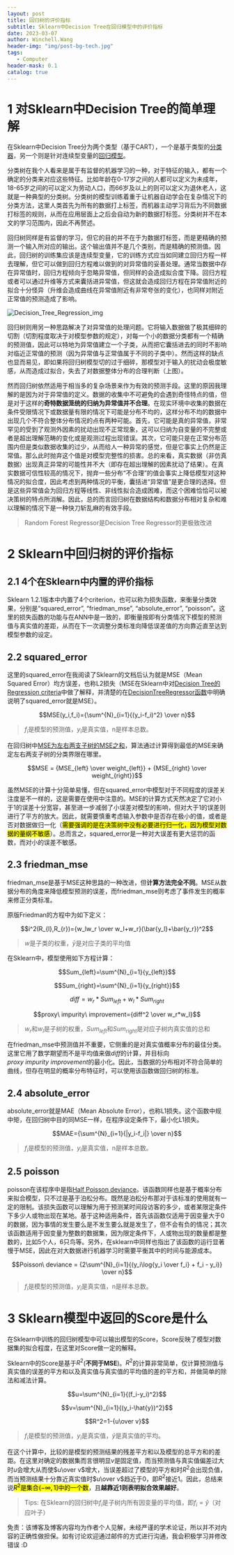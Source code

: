 ```yaml
---
layout: post
title: 回归树的评价指标
subtitle: Sklearn中Decision Tree在回归模型中的评价指标
date: 2023-03-07
author: Winchell.Wang
header-img: "img/post-bg-tech.jpg"
tags:
   - Computer
header-mask: 0.1
catalog: true
---
```


# 1 对Sklearn中Decision Tree的简单理解

在Sklearn中Decision Tree分为两个类型（基于CART），一个是基于类型的[分类器](https://scikit-learn.org/stable/modules/generated/sklearn.tree.DecisionTreeClassifier.html)，另一个则是针对连续型变量的[回归模型](https://scikit-learn.org/stable/modules/generated/sklearn.tree.DecisionTreeRegressor.html)。

分类树在我个人看来是属于有监督的机器学习的一种，对于特征的输入，都有一个确定的分类来对应这些特征。比如年龄在0-17岁之间的人都可以定义为未成年，18-65岁之间的可以定义为劳动人口，而66岁及以上的则可以定义为退休老人，这就是一种典型的分类树。分类树的模型训练着重于让机器自动学会在复杂情况下的分类方法，这里人类首先为所有的数据打上标签，而机器主动学习背后为不同数据打标签的规则，从而在应用层面上之后会自动为新的数据打标签。分类树并不在本文的学习范围内，因此不再赘述。

回归树同样是有监督的学习，但它的目的并不在于为数据打标签，而是更精确的预测一个输入所对应的输出。这个输出值并不是几个类别，而是精确的预测值。因此，回归树的训练集应该是连续型变量，它的训练方式应当如同建立回归方程一样去理解，但它可以做到回归方程难以做到的对异常值的妥善处理。通常当数据中存在异常值时，回归方程倾向于忽略异常值，但同样的会造成拟合度下降。回归方程或者可以通过升维等方式来囊括进异常值，但这就会造成回归方程在异常值附近的拟合十分怪异（升维会造成曲线在异常值附近有非常夸张的变化），也同样对附近正常值的预测造成了影响。

![Decision_Tree_Regression_img](https://scikit-learn.org/stable/_images/sphx_glr_plot_tree_regression_001.png)

回归树则用另一种思路解决了对异常值的处理问题。它将输入数据做了极其细碎的切割（切割程度取决于对模型参数的规定），对每一个小的数据分类都有一个精确的预测值，因此可以特地为异常值建立一个子类，从而把它囊括进去的同时不影响对临近正常值的预测（因为异常值与正常值属于不同的子类中）。然而这样的缺点也显而易见，即如果将回归树模型切的过于细碎，那模型对于输入的扰动会极度敏感，从而造成过拟合，失去了对数据整体分布的合理判断（上图）。

然而回归树依然适用于相当多的复杂场景来作为有效的预测手段。这里的原因我理解的是因为对于异常值的定义。数据的收集中不可避免的会遇到奇怪特点的值，但是对于这样的**奇特数据笼统的归纳为异常值并不合理**。在现实环境中收集的数据在条件受限情况下或数据量有限的情况下可能是分布不均的，这样分布不均的数据中出现几个不符合整体分布情况的点有两种可能。首先，它可能是真的异常值，非常罕见的受到了观测外因素的扰动出现不正常现象，这可以归纳为自变量的不完整或者是超出理解范畴的变化或是观测过程出现错误。其次，它可能只是在正常分布范围内但是类似数据收集的过少，从而给人一种异常的感觉，但是它事实上仍然是正常值。那么此时抛弃这个值是对模型完整性的损害。总的来看，真实数据（非仿真数据）出现真正异常的可能性并不大（即存在超出理解的因素扰动了结果）。在真实数据可信性较高的情况下，抛弃一些分布“不合理”的值会事实上降低模型对这种情况的拟合度，因此考虑到两种情况的平衡，囊括进“异常值”是更合理的选择。但是这些异常值会为回归方程等线性、非线性拟合造成困难，而这个困难恰恰可以被决策树的特点所消解。因此，总的而言回归树在数据结构和数据分布相对复杂和难以理解的情况下是一种快刀斩乱麻的有效手段。

>Random Forest Regressor是Decision Tree Regressor的更极致改进

# 2 Sklearn中回归树的评价指标

## 2.1 4个在Sklearn中内置的评价指标

Sklearn 1.2.1版本中内置了4个criterion，也可以称为损失函数，来衡量分类效果，分别是“squared_error”, “friedman_mse”, “absolute_error”, “poisson”。这里的损失函数的功能与在ANN中是一致的，即衡量按即有分类情况下模型的预测值与真实值的差距，从而在下一次调整分类标准向降低误差值的方向靠近直至达到模型参数的设定。


## 2.2 squared_error

这里的squared_error在我阅读了Sklearn的文档后认为就是MSE（Mean Squared Error）均方误差，也称L2损失（MSE在Sklearn中对[Decision Tree的Regression criteria](https://scikit-learn.org/stable/modules/tree.html)中做了解释，并清楚的在[DecisionTreeRegressor函数](https://scikit-learn.org/stable/modules/generated/sklearn.tree.DecisionTreeRegressor.html)中明确说明了squared_error就是MSE）。

$$MSE(y_i,f_i)={\sum^{N}_{i=1}{(y_i-f_i)^2} \over n}$$

>$f_i$是模型的预测值，$y_i$是真实值，n是样本总数。

在回归树中[MSE为左右两支子树的MSE之和](https://github.com/scikit-learn/scikit-learn/blob/f0e9d298be351eda7eb7302d6e673b097ae79831/sklearn/tree/_criterion.pyx#L926-L927)，算法通过计算得到最低的MSE来确定左右两支子树的分类界限在哪里。

$$MSE = {MSE_{left} \over weight_{left}} + {MSE_{right} \over weight_{right}}$$

虽然MSE的计算十分简单易懂，但在squared_error中模型对于不同程度的误差关注度是不一样的，这是需要在使用中注意的。MSE的计算方式天然决定了它对小于1的误差十分宽容，甚至进一步减弱了小误差对模型的影响，但对大于1的误差则进行了平方的放大。因此，就需要慎重考虑输入参数中是否存在极小的值，或者是否对数据做归一化（<mark>需要强调的是在决策树中没有必要进行归一化，因为模型对数据的量纲不敏感</mark>）。总而言之，squared_error是一种对大误差有更大惩罚的函数，而对小的误差不敏感。

## 2.3 friedman_mse

friedman_mse是基于MSE这种思路的一种改进，但**计算方法完全不同**。MSE从数据分布的角度来降低模型预测的误差，而friedman_mse则考虑了事件发生的概率来修正分类标准。

原版Friedman的方程中为如下定义：

$$i^2(R_{l},R_{r})={w_lw_r \over w_l+w_r}(\bar{y_l}+\bar{y_r})^2$$

>$w$是子类的权重，$\bar{y}$是对应子类的平均值

在Sklearn中，模型使用如下方程计算：

$$Sum_{left}=\sum^{N}_{i=1}{y_{left}}$$

$$Sum_{right}=\sum^{N}_{i=1}{y_{right}}$$

$$diff=w_r*Sum_{left}+w_l*Sum_{right}$$

$$proxy\ impurity\ improvement={diff^2 \over w_r*w_l}$$

>$w_r$和$w_l$是子树的权重，$Sum_{left}$和$Sum_{right}$是对应子树内真实值的总和

在friedman_mse中预测值并不重要，它侧重的是对真实值概率分布的最佳分类。这里它用了数学期望而不是平均值来做$diff$的计算，并目标向$proxy\ impurity\ improvement$的最小化。因此，当数据的分布相对不符合简单的曲线，但存在明显的概率分布特征时，可以使用该函数做回归树的标准。

## 2.4 absolute_error

absolute_error就是MAE（Mean Absolute Error），也称L1损失。这个函数中规中矩，在回归树中目的同MSE一样，在程序设定条件下，最小化L1损失。

$$MAE={\sum^{N}_{i=1}{|y_i-f_i|} \over n}$$

>$f_i$是模型的预测值，$y_i$是真实值，n是样本总数。

## 2.5 poisson

poisson在该程序中是指[Half Poisson deviance](https://scikit-learn.org/stable/modules/tree.html)。该函数同样也是基于概率分布来拟合模型，只不过是基于泊松分布。既然是泊松分布那对于该标准的使用就有一定的限制。该损失函数可以理解为用于预测某时间段访客的多少，或者某限定条件下多少人或物出现在某地。基于这种适用条件，首先该函数仅适用于因变量大于0的数据，因为事情的发生要么是不发生要么就是发生了，但不会有负的情况；其次该函数适用于因变量为整数的数据集，因为限定条件下，人或物出现的数量都是整数的，比如5个人，6只鸟等。另外，在sklearn中同样也指出了该函数的运行显著慢于MSE，因此在对大数据进行机器学习时需要平衡其中的时间与能源成本。

$$Poisson\ deviance = {2\sum^{N}_{i=1}{(y_i\log{y_i \over f_i} + f_i - y_i)} \over n}$$

>$f_i$是模型的预测值，$y_i$是真实值，n是样本总数。

# 3 Sklearn模型中返回的Score是什么

在Sklearn中训练的回归树模型中可以输出模型的Score，Score反映了模型对数据集的拟合程度，在这里对Score做一定的解释。

Sklearn中的Score是基于$R^2$(**不同于MSE**)。$R^2$的计算非常简单，仅计算预测值与真实值的误差的平方和以及真实值与真实值的平均值的差的平方和，并做简单的除法和减法计算。

$$u=\sum^{N}_{i=1}{(f_i-y_i)^2}$$

$$v=\sum^{N}_{i=1}{(y_i-\hat{y})^2}$$

$$R^2=1-{u\over v}$$

>$f_i$是模型的预测值，$y_i$是真实值，$\hat{y}$是真实值的平均。

在这个计算中，比较的是模型的预测结果的残差平方和以及模型的总平方和的差距。在这里对确定的数据集而言很明显$v$是固定值，而当预测值与真实值偏差过大时$u$会增大从而使$u\over v$增大，当误差超过了模型的平方和时$R^2$会出现负值，而当预测结果十分靠近真实值时$u\over v$趋近于0，即$R^2$接近1。因此，总结来说<mark>$R^2$是集合$(-\infty,1]$中的一个数</mark>，且**越靠近1则表明拟合效果越好**。

>Tips: 在Sklearn的回归树中$f_i$是子树内所有因变量的平均值，即$f_i=\hat{y}$（对应叶子）

免责：该博客及博客内容均为作者个人见解，未经严谨的学术论证，所以并不对内容的正确性做担保。如有讨论欢迎通过邮件的方式进行沟通，我会积极学习并修改错误 :D
